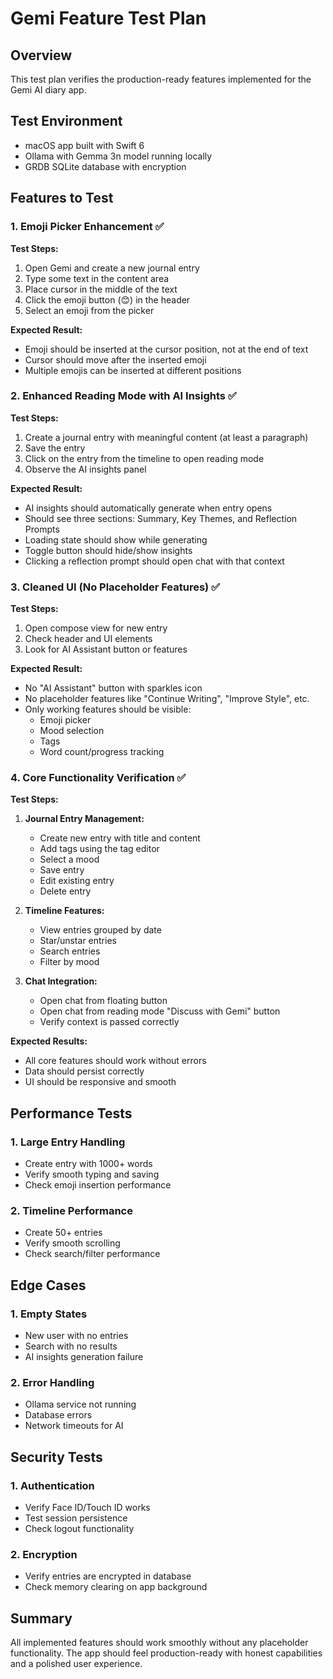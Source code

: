 # Gemi Feature Test Plan

## Overview
This test plan verifies the production-ready features implemented for the Gemi AI diary app.

## Test Environment
- macOS app built with Swift 6
- Ollama with Gemma 3n model running locally
- GRDB SQLite database with encryption

## Features to Test

### 1. Emoji Picker Enhancement ✅
**Test Steps:**
1. Open Gemi and create a new journal entry
2. Type some text in the content area
3. Place cursor in the middle of the text
4. Click the emoji button (😊) in the header
5. Select an emoji from the picker

**Expected Result:**
- Emoji should be inserted at the cursor position, not at the end of text
- Cursor should move after the inserted emoji
- Multiple emojis can be inserted at different positions

### 2. Enhanced Reading Mode with AI Insights ✅
**Test Steps:**
1. Create a journal entry with meaningful content (at least a paragraph)
2. Save the entry
3. Click on the entry from the timeline to open reading mode
4. Observe the AI insights panel

**Expected Result:**
- AI insights should automatically generate when entry opens
- Should see three sections: Summary, Key Themes, and Reflection Prompts
- Loading state should show while generating
- Toggle button should hide/show insights
- Clicking a reflection prompt should open chat with that context

### 3. Cleaned UI (No Placeholder Features) ✅
**Test Steps:**
1. Open compose view for new entry
2. Check header and UI elements
3. Look for AI Assistant button or features

**Expected Result:**
- No "AI Assistant" button with sparkles icon
- No placeholder features like "Continue Writing", "Improve Style", etc.
- Only working features should be visible:
  - Emoji picker
  - Mood selection
  - Tags
  - Word count/progress tracking

### 4. Core Functionality Verification ✅
**Test Steps:**
1. **Journal Entry Management:**
   - Create new entry with title and content
   - Add tags using the tag editor
   - Select a mood
   - Save entry
   - Edit existing entry
   - Delete entry

2. **Timeline Features:**
   - View entries grouped by date
   - Star/unstar entries
   - Search entries
   - Filter by mood

3. **Chat Integration:**
   - Open chat from floating button
   - Open chat from reading mode "Discuss with Gemi" button
   - Verify context is passed correctly

**Expected Results:**
- All core features should work without errors
- Data should persist correctly
- UI should be responsive and smooth

## Performance Tests

### 1. Large Entry Handling
- Create entry with 1000+ words
- Verify smooth typing and saving
- Check emoji insertion performance

### 2. Timeline Performance
- Create 50+ entries
- Verify smooth scrolling
- Check search/filter performance

## Edge Cases

### 1. Empty States
- New user with no entries
- Search with no results
- AI insights generation failure

### 2. Error Handling
- Ollama service not running
- Database errors
- Network timeouts for AI

## Security Tests

### 1. Authentication
- Verify Face ID/Touch ID works
- Test session persistence
- Check logout functionality

### 2. Encryption
- Verify entries are encrypted in database
- Check memory clearing on app background

## Summary
All implemented features should work smoothly without any placeholder functionality. The app should feel production-ready with honest capabilities and a polished user experience.